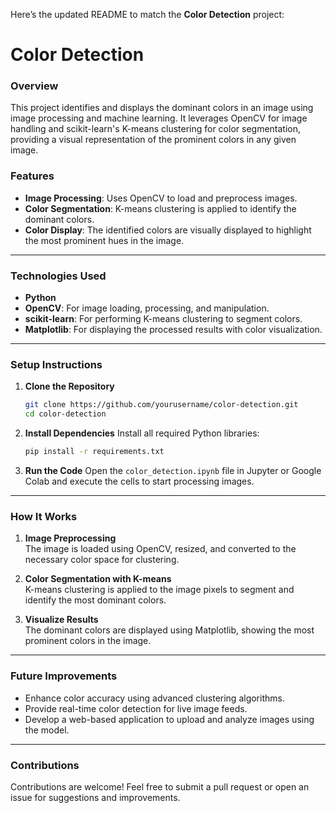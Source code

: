 Here’s the updated README to match the **Color Detection** project:

# **Color Detection**

### **Overview**  
This project identifies and displays the dominant colors in an image using image processing and machine learning. It leverages OpenCV for image handling and scikit-learn's K-means clustering for color segmentation, providing a visual representation of the prominent colors in any given image.

### **Features**  
- **Image Processing**: Uses OpenCV to load and preprocess images.  
- **Color Segmentation**: K-means clustering is applied to identify the dominant colors.  
- **Color Display**: The identified colors are visually displayed to highlight the most prominent hues in the image.  

---

### **Technologies Used**  
- **Python**  
- **OpenCV**: For image loading, processing, and manipulation.  
- **scikit-learn**: For performing K-means clustering to segment colors.  
- **Matplotlib**: For displaying the processed results with color visualization.

---

### **Setup Instructions**

1. **Clone the Repository**
   ```bash
   git clone https://github.com/yourusername/color-detection.git
   cd color-detection
   ```

2. **Install Dependencies**
   Install all required Python libraries:
   ```bash
   pip install -r requirements.txt
   ```

3. **Run the Code**
   Open the `color_detection.ipynb` file in Jupyter or Google Colab and execute the cells to start processing images.

---

### **How It Works**

1. **Image Preprocessing**  
   The image is loaded using OpenCV, resized, and converted to the necessary color space for clustering.

2. **Color Segmentation with K-means**  
   K-means clustering is applied to the image pixels to segment and identify the most dominant colors.

3. **Visualize Results**  
   The dominant colors are displayed using Matplotlib, showing the most prominent colors in the image.

---

### **Future Improvements**
- Enhance color accuracy using advanced clustering algorithms.
- Provide real-time color detection for live image feeds.
- Develop a web-based application to upload and analyze images using the model.

---

### **Contributions**  
Contributions are welcome! Feel free to submit a pull request or open an issue for suggestions and improvements.
